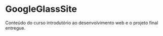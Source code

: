 # GoogleGlassSite
Conteúdo do curso introdutório ao desenvolvimento web e o projeto final entregue.
